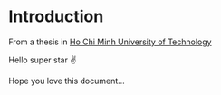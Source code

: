 # Introduction

From a thesis in [Ho Chi Minh University of Technology](https://hcmut.edu.vn/)

Hello super star :v:

Hope you love this document...

